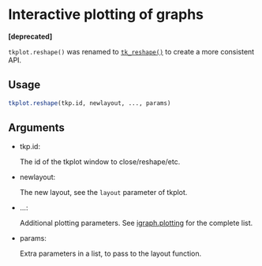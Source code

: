 # Interactive plotting of graphs

**\[deprecated\]**

`tkplot.reshape()` was renamed to
[`tk_reshape()`](https://r.igraph.org/reference/tkplot.md) to create a
more consistent API.

## Usage

``` r
tkplot.reshape(tkp.id, newlayout, ..., params)
```

## Arguments

- tkp.id:

  The id of the tkplot window to close/reshape/etc.

- newlayout:

  The new layout, see the `layout` parameter of tkplot.

- ...:

  Additional plotting parameters. See
  [igraph.plotting](https://r.igraph.org/reference/plot.common.md) for
  the complete list.

- params:

  Extra parameters in a list, to pass to the layout function.
